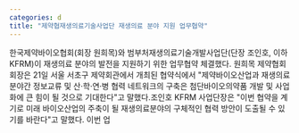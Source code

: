 ```yaml
---
categories: d
title: "제약협재생의료기술사업단 재생의료 분야 지원 업무협약"
---
```

한국제약바이오협회(회장 원희목)와 범부처재생의료기술개발사업단(단장 조인호, 이하 KFRM)이 재생의료 분야의 발전을 지원하기 위한 업무협약 체결했다. 원희목 제약협회 회장은 21일 서울 서초구 제약회관에서 개최된 협약식에서 "제약바이오산업과 재생의료분야간 정보교류 및 산·학·연·병 협력 네트워크의 구축은 첨단바이오의약품 개발 및 사업화에 큰 힘이 될 것으로 기대한다"고 말했다.조인호 KFRM 사업단장은 "이번 협약을 계기로 미래 바이오산업의 주축이 될 재생의료분야의 구체적인 협력 방안이 도출될 수 있기를 바란다"고 말했다. 이번 업